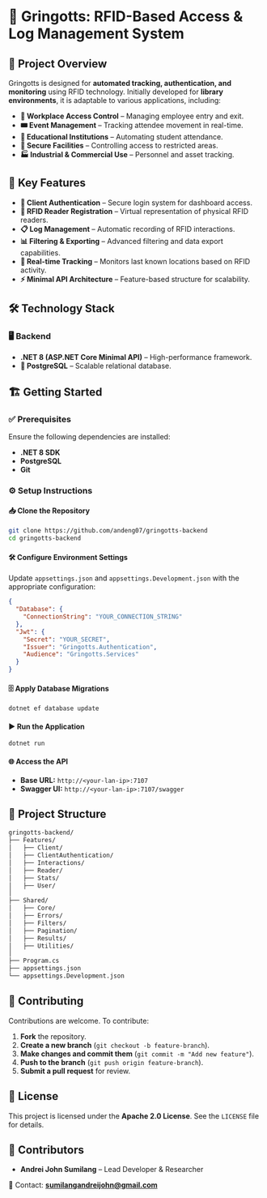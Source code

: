 # 📌 Gringotts: RFID-Based Access & Log Management System

## 📖 Project Overview

Gringotts is designed for **automated tracking, authentication, and monitoring** using RFID technology. Initially developed for **library environments**, it is adaptable to various applications, including:

- **🏢 Workplace Access Control** – Managing employee entry and exit.
- **🎟️ Event Management** – Tracking attendee movement in real-time.
- **🏫 Educational Institutions** – Automating student attendance.
- **🔐 Secure Facilities** – Controlling access to restricted areas.
- **🏭 Industrial & Commercial Use** – Personnel and asset tracking.

## 🚀 Key Features

- **🔑 Client Authentication** – Secure login system for dashboard access.
- **📡 RFID Reader Registration** – Virtual representation of physical RFID readers.
- **📋 Log Management** – Automatic recording of RFID interactions.
- **📊 Filtering & Exporting** – Advanced filtering and data export capabilities.
- **📍 Real-time Tracking** – Monitors last known locations based on RFID activity.
- **⚡ Minimal API Architecture** – Feature-based structure for scalability.

## 🛠 Technology Stack

### 🖥 Backend

- **.NET 8 (ASP.NET Core Minimal API)** – High-performance framework.
- **🐘 PostgreSQL** – Scalable relational database.

## 🏗 Getting Started

### ✅ Prerequisites

Ensure the following dependencies are installed:

- **.NET 8 SDK**
- **PostgreSQL**
- **Git**

### ⚙️ Setup Instructions

#### 📥 Clone the Repository

```sh
git clone https://github.com/andeng07/gringotts-backend
cd gringotts-backend
```

#### 🛠 Configure Environment Settings

Update `appsettings.json` and `appsettings.Development.json` with the appropriate configuration:

```json
{
  "Database": {
    "ConnectionString": "YOUR_CONNECTION_STRING"
  },
  "Jwt": {
    "Secret": "YOUR_SECRET",
    "Issuer": "Gringotts.Authentication",
    "Audience": "Gringotts.Services"
  }
}
```

#### 🗄 Apply Database Migrations

```
dotnet ef database update
```

#### ▶️ Run the Application

```
dotnet run
```

#### 🌐 Access the API

- **Base URL:** `http://<your-lan-ip>:7107`
- **Swagger UI:** `http://<your-lan-ip>:7107/swagger`

## 📂 Project Structure

```sh
gringotts-backend/
├── Features/
│   ├── Client/
│   ├── ClientAuthentication/
│   ├── Interactions/
│   ├── Reader/
│   ├── Stats/
│   ├── User/
│
├── Shared/
│   ├── Core/
│   ├── Errors/
│   ├── Filters/
│   ├── Pagination/
│   ├── Results/
│   ├── Utilities/
│
├── Program.cs
├── appsettings.json
└── appsettings.Development.json
```

## 🤝 Contributing

Contributions are welcome. To contribute:

1. **Fork** the repository.
2. **Create a new branch** (`git checkout -b feature-branch`).
3. **Make changes and commit them** (`git commit -m "Add new feature"`).
4. **Push to the branch** (`git push origin feature-branch`).
5. **Submit a pull request** for review.

## 📜 License

This project is licensed under the **Apache 2.0 License**. See the `LICENSE` file for details.

## 👥 Contributors

- **Andrei John Sumilang** – Lead Developer & Researcher

📩 Contact: **sumilangandreijohn@gmail.com**

